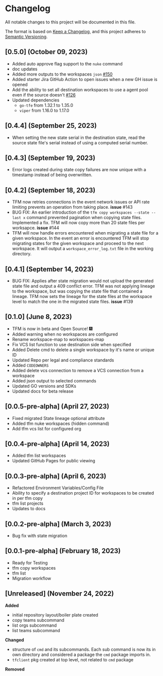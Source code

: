 # Changelog

All notable changes to this project will be documented in this file.

The format is based on [Keep a Changelog](https://keepachangelog.com/en/1.0.0/),
and this project adheres to [Semantic Versioning](https://semver.org/spec/v2.0.0.html).

## [0.5.0] (October 09, 2023)

- Added auto approve flag support to the `nuke` command
- doc updates
- Added more outputs to the workspaces `json` [#150](https://github.com/hashicorp-services/tfm/issues/150)
- Added starter Jira GitHub Action to open issues when a new GH issue is opened
- Add the ability to set all destination workspaces to use a agent pool even if the source doesn't [#126](https://github.com/hashicorp-services/tfm/issues/126)
- Updated dependencies
  - `go-tfe` from 1.32.1 to 1.35.0
  - `viper` from 1.16.0 to 1.17.0
  
## [0.4.4] (September 25, 2023)

- When setting the new state serial in the destination state, read the source state file's serial instead of using a computed serial number.

## [0.4.3] (September 19, 2023)

- Error logs created during state copy failures are now unique with a timestamp instead of being overwritten.

## [0.4.2] (September 18, 2023)

- TFM now retries connections in the event network issues or API rate limiting prevents an operation from taking place. __issue__ #143
- BUG FIX: An earlier introduction of the `tfm copy workspaces --state --last x` command prevented pagination when copying state files. Implemented a fix. TFM will now copy more than 20 state files per worksapce. __issue__ #144
- TFM will now handle errors encountered when migrating a state file for a given workspace. In the event an error is encountered TFM will stop migrating states for the given workspace and proceed to the next workspace. It will output a `workspace_error_log.txt` file in the working directory.

## [0.4.1] (September 14, 2023)

- BUG FIX: Applies after state migration would not upload the generated state file and output a 409 conflict error. TFM was not applying lineage to the workspace, but was copying the state file that contained a lineage. TFM now sets the lineage for the state files at the workspace level to match the one in the migrated state files.  __issue__ #139

## [0.1.0] (June 8, 2023)

- TFM is now in beta and Open Source! :fireworks:
- Added warning when no workspaces are configured
- Rename workspace-map to workspaces-map
- Fix VCS list function to use destination side when specified
- Added Delete cmd to delete a single workspace by it's name or unique ID
- Updated Repo per legal and compliance standards
- Added `CODEOWNERS`
- Added delete vcs connection to remove a VCS connection from a workspace
- Added json output to selected commands
- Updated GO versions and SDKs
- Updated docs for beta release

## [0.0.5-pre-alpha] (April 27, 2023)

- Fixed migrated State lineage optional attribute
- Added tfm nuke workspaces (hidden command)
- Add tfm vcs list for configured org

## [0.0.4-pre-alpha] (April 14, 2023)

- Added tfm list workspaces
- Updated GitHub Pages for public viewing

## [0.0.3-pre-alpha] (April 6, 2023)

- Refactored Environment Variables/Config File
- Ability to specify a destination project ID for workspaces to be created in per tfm copy
- tfm list projects
- Updates to docs

## [0.0.2-pre-alpha] (March 3, 2023)

- Bug fix with state migration

## [0.0.1-pre-alpha] (February 18, 2023)

- Ready for Testing
- tfm copy workspaces
- tfm list
- Migration workflow

## [Unreleased] (November 24, 2022)

**Added**

- initial repository layout/boiler plate created
- copy teams subcommand
- list orgs subcommand
- list teams subcommand

**Changed**

- structure of `cmd` and its subcommands. Each sub command is now its in own directory and considered a package the `cmd` package imports in.
- `tfclient` pkg created at top level, not related to `cmd` package

**Removed**
